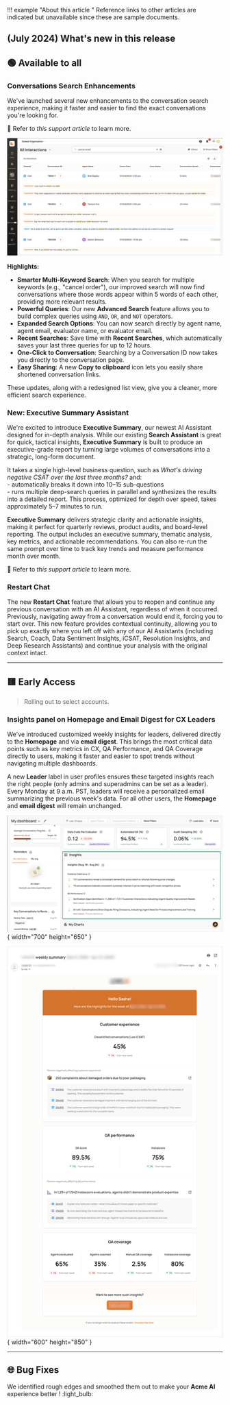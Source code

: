 !!! example "About this article "
    Reference links to other articles are indicated but unavailable since these are sample documents.

## **(July 2024) What's new in this release**

## 🟢 Available to all

### Conversations Search Enhancements

We've launched several new enhancements to the conversation search experience, making it faster and easier to find the exact conversations you're looking for.
     
:orange_book: Refer to _this support article_ to learn more.  
  
![search enhancements](../assets/rel-1.png)

**Highlights:**

*   **Smarter Multi-Keyword Search**: When you search for multiple keywords (e.g., "cancel order"), our improved search will now find conversations where those words appear within 5 words of each other, providing more relevant results.
*   **Powerful Queries**: Our new **Advanced Search** feature allows you to build complex queries using `AND`, `OR`, and `NOT` operators.
*   **Expanded Search Options**: You can now search directly by agent name, agent email, evaluator name, or evaluator email.
*   **Recent Searches**: Save time with **Recent Searches**, which automatically saves your last three queries for up to 12 hours.
*   **One-Click to Conversation**: Searching by a Conversation ID now takes you directly to the conversation page.
*   **Easy Sharing**: A new **Copy to clipboard** icon lets you easily share shortened conversation links.

These updates, along with a redesigned list view, give you a cleaner, more efficient search experience.

### New: Executive Summary Assistant

We're excited to introduce **Executive Summary**, our newest AI Assistant designed for in-depth analysis. While our existing **Search Assistant** is great for quick, tactical insights, **Executive Summary** is built to produce an executive-grade report by turning large volumes of conversations into a strategic, long-form document.   
  
It takes a single high-level business question, such as _What's driving negative CSAT over the last three months?_ and:  
\- automatically breaks it down into 10–15 sub-questions  
\- runs multiple deep-search queries in parallel and synthesizes the results into a detailed report. This process, optimized for depth over speed, takes approximately 5–7 minutes to run.

**Executive Summary** delivers strategic clarity and actionable insights, making it perfect for quarterly reviews, product audits, and board-level reporting. The output includes an executive summary, thematic analysis, key metrics, and actionable recommendations. You can also re-run the same prompt over time to track key trends and measure performance month over month.

:orange_book: Refer to _this support article_ to learn more.  

### Restart Chat

The new **Restart Chat** feature that allows you to reopen and continue any previous conversation with an AI Assistant, regardless of when it occurred. Previously, navigating away from a conversation would end it, forcing you to start over. This new feature provides contextual continuity, allowing you to pick up exactly where you left off with any of our AI Assistants (including Search, Coach, Data Sentiment Insights, iCSAT, Resolution Insights, and Deep Research Assistants) and continue your analysis with the original context intact.

* * *

## 🟨 Early Access

> Rolling out to select accounts.

### Insights panel on Homepage and Email Digest for CX Leaders

We've introduced customized weekly insights for leaders, delivered directly to the **Homepage** and via **email digest**. This brings the most critical data points such as key metrics in CX, QA Performance, and QA Coverage directly to users, making it faster and easier to spot trends without navigating multiple dashboards.

A new **Leader** label in user profiles ensures these targeted insights reach the right people (only admins and superadmins can be set as a leader). Every Monday at 9 a.m. PST, leaders will receive a personalized email summarizing the previous week's data. For all other users, the **Homepage** and **email digest** will remain unchanged.  
  
![insights panel](../assets/rel-2.png){ width="700" height="650" }

![search enhancements](../assets/rel-3.png){ width="600" height="850" }

* * *

## 🌐 Bug Fixes

We identified rough edges and smoothed them out to make your **Acme AI** experience better ! :light_bulb: